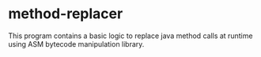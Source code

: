 # method-replacer
This program contains a basic logic to replace java method calls at runtime using ASM bytecode manipulation library.
